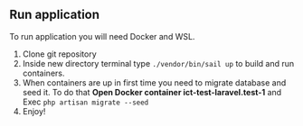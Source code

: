 ## Run application

To run application you will need Docker and WSL.

1. Clone git repository
2. Inside new directory terminal type ```./vendor/bin/sail up``` to build and run containers.
3. When containers are up in first time you need to migrate database and seed it. To do that **Open Docker container ict-test-laravel.test-1** and Exec ```php artisan migrate --seed```
4. Enjoy!
